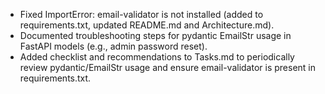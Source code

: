 - Fixed ImportError: email-validator is not installed (added to requirements.txt, updated README.md and Architecture.md).
- Documented troubleshooting steps for pydantic EmailStr usage in FastAPI models (e.g., admin password reset).
- Added checklist and recommendations to Tasks.md to periodically review pydantic/EmailStr usage and ensure email-validator is present in requirements.txt.
